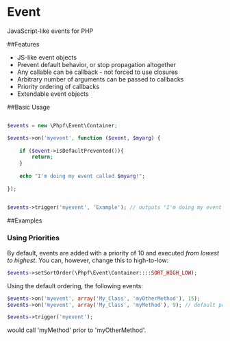 Event
=====

JavaScript-like events for PHP


##Features

 * JS-like event objects
 * Prevent default behavior, or stop propagation altogether
 * Any callable can be callback - not forced to use closures 
 * Arbitrary number of arguments can be passed to callbacks
 * Priority ordering of callbacks
 * Extendable event objects

##Basic Usage

```php

$events = new \Phpf\Event\Container;

$events->on('myevent', function ($event, $myarg) {
	
	if ($event->isDefaultPrevented()){
		return;
	}
	
	echo "I'm doing my event called $myarg!";
	
});


$events->trigger('myevent', 'Example'); // outputs "I'm doing my event called Example!"
```

##Examples

### Using Priorities

By default, events are added with a priority of 10 and executed _from lowest to highest_. You can, however, change this to high-to-low:
```php
$events->setSortOrder(\Phpf\Event\Container::::SORT_HIGH_LOW);
```

Using the default ordering, the following events:
```php
$events->on('myevent', array('My_Class', 'myOtherMethod'), 15);
$events->on('myevent', array('My_Class', 'myMethod'), 9); // default priority is 10

$events->trigger('myevent');
```
would call 'myMethod' prior to 'myOtherMethod'.

